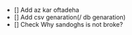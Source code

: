 - [] Add az kar oftadeha
- [] Add csv genaration(/ db genaration)
- [] Check Why sandoghs is not broke? 